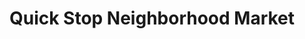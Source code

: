 ---
title: "Quick Stop Neighborhood Market"
url: /kennesaw/quick-stop-neighborhood-market/
shop: convenience
---